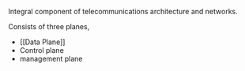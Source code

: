 Integral component of telecommunications architecture and networks.

Consists of three planes,
* [[Data Plane]]
* Control plane
* management plane